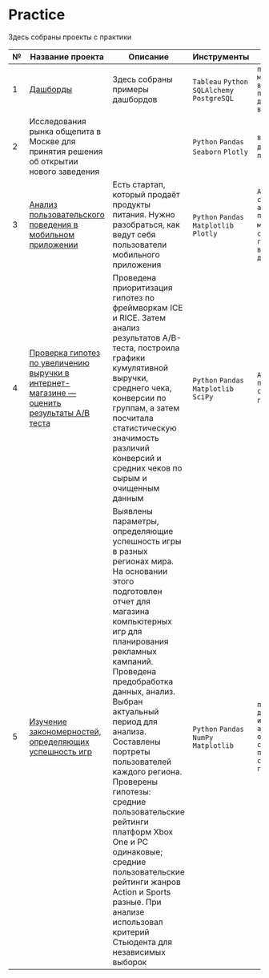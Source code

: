 # Practice

Здесь собраны проекты с практики

|№|Название проекта|Описание|Инструменты|Навыки|
|---|---|---|---|---|
|1|[Дашборды](https://github.com/koroleva-e/practice/tree/main/tableau)|Здесь собраны примеры дашбордов|`Tableau` `Python` `SQLAlchemy` `PostgreSQL`|`продуктовые метрики` `визуализация` `построение дашбордов` `выгрузка данных`|
|2|Исследования рынка общепита в Москве для принятия решения об открытии нового заведения| |`Python` `Pandas` `Seaborn` `Plotly` |`визуализация данных` `создание презентаций`|
|3|[Анализ пользовательского поведения в мобильном приложении](https://github.com/koroleva-e/practice/tree/main/AAB-test)|Есть стартап, который продаёт продукты питания. Нужно разобраться, как ведут себя пользователи мобильного приложения|`Python` `Pandas` `Matplotlib` `Plotly`|`A/B-тестирование` `событийная аналитика` `продуктовые метрики` `проверка статистических гипотез` `визуализация данных`|
|4|[Проверка гипотез по увеличению выручки в интернет-магазине — оценить результаты A/B теста](https://github.com/koroleva-e/practice/tree/main/AB-test)|Проведена приоритизация гипотез по фреймворкам ICE и RICE. Затем анализ результатов A/B-теста, построила графики кумулятивной выручки, среднего чека, конверсии по группам, а затем посчитала статистическую значимость различий конверсий и средних чеков по сырым и очищенным данным|`Python` `Pandas` `Matplotlib` `SciPy` |`A/B-тестирование` `проверка статистических гипотез` `RICE` `ICE`|
|5|[Изучение закономерностей, определяющих успешность игр](https://github.com/koroleva-e/practice/tree/main/games)|Выявлены параметры, определяющие успешность игры в разных регионах мира. На основании этого подготовлен отчет для магазина компьютерных игр для планирования рекламных кампаний. Проведена предобработка данных, анализ. Выбран актуальный период для анализа. Составлены портреты пользователей каждого региона. Проверены гипотезы: средние пользовательские рейтинги платформ Xbox One и PC одинаковые; средние пользовательские рейтинги жанров Action и Sports разные. При анализе использовал критерий Стьюдента для независимых выборок|`Python` `Pandas` `NumPy` `Matplotlib`|`предобработка данных` `исследовательский анализ данных` `описательная статистика` `проверка статистических гипотез`|
